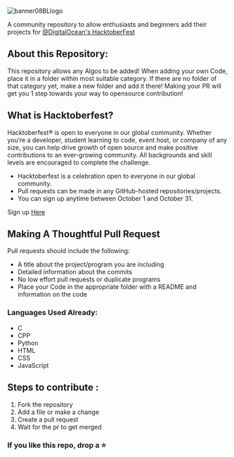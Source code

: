 
![banner08BLlogo](https://user-images.githubusercontent.com/53443872/135635056-17a405e6-3f31-4f4a-a3c1-e7bf046066ae.png)



A community repository to allow enthusiasts and beginners add their projects for [@DigitalOcean's HacktoberFest](https://hacktoberfest.digitalocean.com)
## About this Repository:

This repository allows any Algos to be added! When adding your own Code, place it in a folder within most suitable category. If there are no folder of that category yet, make a new folder and add it there! Making your PR will get you 1 step towards your way to opensource contribution!

## What is Hacktoberfest?

 Hacktoberfest® is open to everyone in our global community. Whether you’re a developer, student learning to code, event host, or company of any size, you can help drive growth of open source and make positive contributions to an ever-growing community. All backgrounds and skill levels are encouraged to complete the challenge.

- Hacktoberfest is a celebration open to everyone in our global community.
- Pull requests can be made in any GitHub-hosted repositories/projects.
- You can sign up anytime between October 1 and October 31.

Sign up [Here](https://hacktoberfest.digitalocean.com)

## Making A Thoughtful Pull Request

Pull requests should include the following:

- A title about the project/program you are including
- Detailed information about the commits
- No low effort pull requests or duplicate programs
- Place your Code in the appropriate folder with a README and information on the code


### Languages Used Already:

- C
- CPP
- Python
- HTML
- CSS
- JavaScript

## Steps to contribute :
1. Fork the repository
2. Add a file or make a change
3. Create a pull request
4. Wait for the pr to get merged

### If you like this repo, drop a ⭐
